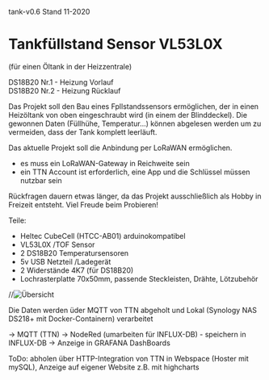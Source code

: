 tank-v0.6
Stand 11-2020
# Tankfüllstand Sensor VL53L0X
(für einen Öltank in der Heizzentrale)  
  
DS18B20 Nr.1 - Heizung Vorlauf  
DS18B20 Nr.2 - Heizung Rücklauf   

Das Projekt soll den Bau eines Fpllstandssensors ermöglichen, der in einen Heizöltank von oben eingeschraubt wird (in einem der Blinddeckel).
Die gewonnen Daten (Füllhühe, Temperatur...) können abgelesen werden um zu vermeiden, dass der Tank komplett leerläuft.

Das aktuelle Projekt soll die Anbindung per LoRaWAN ermöglichen.
- es muss ein LoRaWAN-Gateway in Reichweite sein
- ein TTN Account ist erforderlich, eine App und die Schlüssel müssen nutzbar sein

Rückfragen dauern etwas länger, da das Projekt ausschließlich als Hobby in Freizeit entsteht.
Viel Freude beim Probieren!

Teile:
- Heltec CubeCell (HTCC-AB01) arduinokompatibel
- VL53L0X /TOF Sensor
- 2 DS18B20 Temperatursensoren
- 5v USB Netzteil /Ladegerät
- 2 Widerstände 4K7 (für DS18B20)
- Lochrasterplatte 70x50mm, passende Steckleisten, Drähte, Lötzubehör

//![Übersicht](/img/ue.jpg)

Die Daten werden üder MQTT von TTN abgeholt und Lokal (Synology NAS DS218+ mit Docker-Containern) verarbeitet

-> MQTT (TTN) -> NodeRed (umarbeiten für INFLUX-DB) - speichern in INFLUX-DB -> Anzeige in GRAFANA DashBoards

ToDo: abholen über HTTP-Integration von TTN in Webspace (Hoster mit mySQL), Anzeige auf eigener Website z.B. mit highcharts
